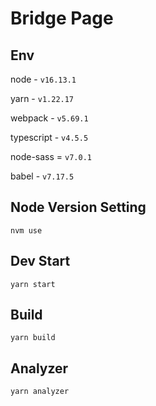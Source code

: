 # Bridge Page

## Env

node - `v16.13.1`

yarn - `v1.22.17`

webpack - `v5.69.1`

typescript - `v4.5.5`

node-sass = `v7.0.1`

babel - `v7.17.5`

## Node Version Setting

```shell
nvm use

```

## Dev Start

```shell
yarn start

```

## Build

```shell
yarn build

```

## Analyzer

```shell
yarn analyzer

```

